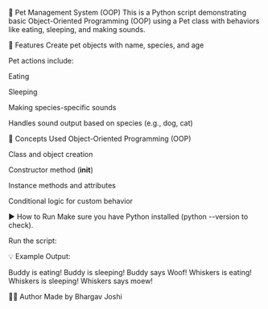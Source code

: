 🐾 Pet Management System (OOP)
This is a Python script demonstrating basic Object-Oriented Programming (OOP) using a Pet class with behaviors like eating, sleeping, and making sounds.

📌 Features
Create pet objects with name, species, and age

Pet actions include:

Eating

Sleeping

Making species-specific sounds

Handles sound output based on species (e.g., dog, cat)

🧠 Concepts Used
Object-Oriented Programming (OOP)

Class and object creation

Constructor method (__init__)

Instance methods and attributes

Conditional logic for custom behavior

▶️ How to Run
Make sure you have Python installed (python --version to check).

Run the script:

💡 Example
Output:

Buddy is eating!
Buddy is sleeping!
Buddy says Woof!
Whiskers is eating!
Whiskers is sleeping!
Whiskers says moew!

🧑‍💻 Author
Made by Bhargav Joshi